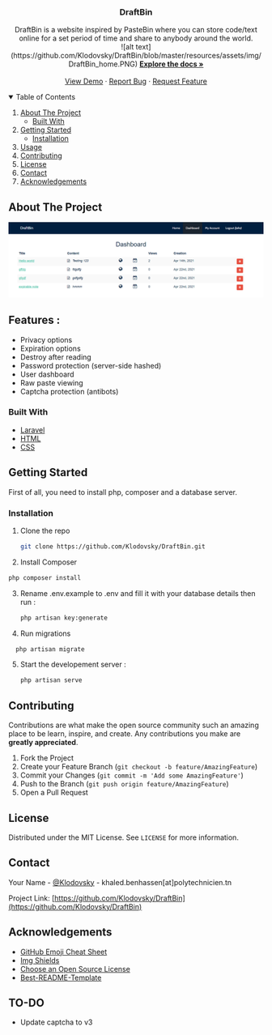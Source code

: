 
<!-- PROJECT DASHBOARD -->
  <h3 align="center">DraftBin</h3>

  <p align="center">
    DraftBin is a website inspired by PasteBin where you can store code/text online for a set period of time and share to anybody around the world.
    <br /> 
  ![alt text](https://github.com/Klodovsky/DraftBin/blob/master/resources/assets/img/DraftBin_home.PNG)
    <a href="https://github.com/othneildrew/Best-README-Template"><strong>Explore the docs »</strong></a>
    <br />
    <br />
    <a href="https://github.com/othneildrew/Best-README-Template">View Demo</a>
    ·
    <a href="https://github.com/Klodovsky/DraftBin/issues">Report Bug</a>
    ·
    <a href="https://github.com/Klodovsky/DraftBin/issues">Request Feature</a>
  </p>
</p>



<!-- TABLE OF CONTENTS -->
<details open="open">
  <summary>Table of Contents</summary>
  <ol>
    <li>
      <a href="#about-the-project">About The Project</a>
      <ul>
        <li><a href="#built-with">Built With</a></li>
      </ul>
    </li>
    <li>
      <a href="#getting-started">Getting Started</a>
      <ul>
          <li><a href="#installation">Installation</a></li>
      </ul>
    </li>
    <li><a href="#usage">Usage</a></li>
    <li><a href="#contributing">Contributing</a></li>
    <li><a href="#license">License</a></li>
    <li><a href="#contact">Contact</a></li>
    <li><a href="#acknowledgements">Acknowledgements</a></li>
  </ol>
</details>



<!-- ABOUT THE PROJECT -->
## About The Project

  ![alt text](https://github.com/Klodovsky/DraftBin/blob/master/resources/assets/img/dash.PNG)

## Features :
* Privacy options
* Expiration options
* Destroy after reading
* Password protection (server-side hashed)
* User dashboard
* Raw paste viewing
* Captcha protection (antibots)

### Built With

* [Laravel](https://laravel.com)
* [HTML](https://getbootstrap.com)
* [CSS](https://jquery.com)



<!-- GETTING STARTED -->
## Getting Started

First of all, you need to install php, composer and a database server.

### Installation

1. Clone the repo
   ```sh
   git clone https://github.com/Klodovsky/DraftBin.git
   ```
2. Install Composer
  ```sh
  php composer install
   ```
3. Rename .env.example to .env and fill it with your database details then run :
   ```sh
   php artisan key:generate
   ```
4. Run migrations
 ```sh
   php artisan migrate
   ```
5. Start the developement server :
   ```sh
   php artisan serve
      ```
<!-- CONTRIBUTING -->
## Contributing

Contributions are what make the open source community such an amazing place to be learn, inspire, and create. Any contributions you make are **greatly appreciated**.

1. Fork the Project
2. Create your Feature Branch (`git checkout -b feature/AmazingFeature`)
3. Commit your Changes (`git commit -m 'Add some AmazingFeature'`)
4. Push to the Branch (`git push origin feature/AmazingFeature`)
5. Open a Pull Request



<!-- LICENSE -->
## License

Distributed under the MIT License. See `LICENSE` for more information.



<!-- CONTACT -->
## Contact

Your Name - [@Klodovsky](https://twitter.com/Klodovsky) - khaled.benhassen[at]polytechnicien.tn

Project Link: [https://github.com/Klodovsky/DraftBin](https://github.com/Klodovsky/DraftBin)



<!-- ACKNOWLEDGEMENTS -->
## Acknowledgements
* [GitHub Emoji Cheat Sheet](https://www.webpagefx.com/tools/emoji-cheat-sheet)
* [Img Shields](https://shields.io)
* [Choose an Open Source License](https://choosealicense.com)
* [Best-README-Template](https://github.com/othneildrew/Best-README-Template)

## TO-DO
* Update captcha to v3
